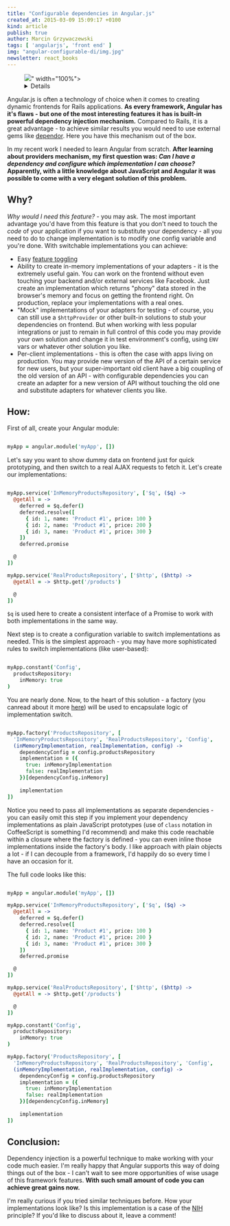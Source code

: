 ```yaml
---
title: "Configurable dependencies in Angular.js"
created_at: 2015-03-09 15:09:17 +0100
kind: article
publish: true 
author: Marcin Grzywaczewski
tags: [ 'angularjs', 'front end' ]
img: "angular-configurable-di/img.jpg"
newsletter: react_books
---
```


<p>
  <figure>
    <img src="<%= src_fit("angular-configurable-di/img.jpg") %>" width="100%">
    <details>
      <a href="https://www.flickr.com/photos/streetmatt/15495884581/in/photolist-8xScux-bFdBMV-7xvfZr-pBjsBP-oZUAFC-hpXk7C-pykxQT-qv8xjz-6kQqd1-noXoEQ-8Z2YXD-hwJ5i2-dQjT8A-qMaWhE-btg35P-4yMT82-8FCxXe-7GEZhp-9AaEKV-okZoM1-hhwHFX-imQdib-aj3xuo-5E6YDk-pt454q-h1ycPn-gUxM12-2Z9JJK-r7T7Jn-c7WFkS-aZmF5X-qN8b3D-4NGfes-AD4kM-r43EN5-3iYoUp-odsRTN-frEFs1-BVfvF-5V5iVF-h1rcth-6x8yTn-6xcCNo-4BCrGK-8vyReg-6EqDGC-6PEVDY-8cxqf4-eiSbHh-e5Pjb5">Photo</a> 
      available thanks to the courtesy of
      <a href="https://www.flickr.com/photos/streetmatt/">streetmatt</a>.
      <a href="http://creativecommons.org/licenses/by/2.0/">CC BY 2.0</a>
    </details>
  </figure>
</p>

Angular.js is often a technology of choice when it comes to creating dynamic frontends for Rails applications. **As every framework, Angular has it's flaws - but one of the most interesting features it has is built-in powerful dependency injection mechanism.** Compared to Rails, it is a great advantage - to achieve similar results you would need to use external gems like [dependor](https://github.com/psyho/dependor). Here you have this mechanism out of the box.

In my recent work I needed to learn Angular from scratch. **After learning about providers mechanism, my first question was: *Can I have a dependency and configure which implementation I can choose?* Apparently, with a little knowledge about JavaScript and Angular it was possible to come with a very elegant solution of this problem.**

<!-- more -->

## Why?

*Why would I need this feature?* - you may ask. The most important advantage you'd have from this feature is that you don't need to touch the *code* of your application if you want to substitute your dependency - all you need to do to change implementation is to modify one config variable and you're done. With switchable implementations you can achieve:

* Easy [feature toggling](http://en.wikipedia.org/wiki/Feature_toggle)
* Ability to create in-memory implementations of your adapters - it is the extremely useful gain. You can work on the frontend without even touching your backend and/or external services like Facebook. Just create an implementation which returns "phony" data stored in the browser's memory and focus on getting the frontend right. On production, replace your implementations with a real ones.
* "Mock" implementations of your adapters for testing - of course, you can still use a `$httpProvider` or other built-in solutions to stub your dependencies on frontend. But when working with less popular integrations or just to remain in full control of this code you may provide your own solution and change it in test environment's config, using `ENV` vars or whatever other solution you like.
* Per-client implementations - this is often the case with apps living on production. You may provide new version of the API of a certain service for new users, but your super-important old client have a big coupling of the old version of an API - with configurable dependencies you can create an adapter for a new version of API without touching the old one and substitute adapters for whatever clients you like.

## How:

First of all, create your Angular module:

```coffeescript

myApp = angular.module('myApp', [])
```

Let's say you want to show dummy data on frontend just for quick prototyping, and then switch to a real AJAX requests to fetch it. Let's create our implementations:

```coffeescript

myApp.service('InMemoryProductsRepository', ['$q', ($q) ->
  @getAll = ->
    deferred = $q.defer()
    deferred.resolve([
      { id: 1, name: 'Product #1', price: 100 }
      { id: 2, name: 'Product #1', price: 200 }
      { id: 3, name: 'Product #1', price: 300 } 
    ])
    deferred.promise

  @
])

myApp.service('RealProductsRepository', ['$http', ($http) ->
  @getAll = -> $http.get('/products')

  @
])
```

`$q` is used here to create a consistent interface of a Promise to work with both implementations in the same way.

Next step is to create a configuration variable to switch implementations as needed. This is the simplest approach - you may have more sophisticated rules to switch implementations (like user-based):

```coffeescript

myApp.constant('Config',
  productsRepository:
    inMemory: true
)
```

You are nearly done. Now, to the heart of this solution - a factory (you canread about it more [here](https://docs.angularjs.org/guide/providers)) will be used to encapsulate logic of implementation switch.

```coffeescript

myApp.factory('ProductsRepository', [
  'InMemoryProductsRepository', 'RealProductsRepository', 'Config', 
  (inMemoryImplementation, realImplementation, config) ->
    dependencyConfig = config.productsRepository
    implementation = ({
      true: inMemoryImplementation
      false: realImplementation
    })[dependencyConfig.inMemory]
  
    implementation
])
```

Notice you need to pass all implementations as separate dependencies - you can easily omit this step if you implement your dependency implementations as plain JavaScript prototypes (use of `class` notation in CoffeeScript is something I'd recommend) and make this code reachable within a closure where the factory is defined - you can even inline those implementations inside the factory's body. I like approach with plain objects a lot - if I can decouple from a framework, I'd happily do so every time I have an occasion for it.

The full code looks like this:

```coffeescript

myApp = angular.module('myApp', [])

myApp.service('InMemoryProductsRepository', ['$q', ($q) ->
  @getAll = ->
    deferred = $q.defer()
    deferred.resolve([
      { id: 1, name: 'Product #1', price: 100 }
      { id: 2, name: 'Product #1', price: 200 }
      { id: 3, name: 'Product #1', price: 300 } 
    ])
    deferred.promise

  @
])

myApp.service('RealProductsRepository', ['$http', ($http) ->
  @getAll = -> $http.get('/products')

  @
])

myApp.constant('Config',
  productsRepository:
    inMemory: true
)

myApp.factory('ProductsRepository', [
  'InMemoryProductsRepository', 'RealProductsRepository', 'Config', 
  (inMemoryImplementation, realImplementation, config) ->
    dependencyConfig = config.productsRepository
    implementation = ({
      true: inMemoryImplementation
      false: realImplementation
    })[dependencyConfig.inMemory]
  
    implementation
])
```

## Conclusion:

Dependency injection is a powerful technique to make working with your code much easier. I'm really happy that Angular supports this way of doing things out of the box - I can't wait to see more opportunities of wise usage of this framework features. **With such small amount of code you can achieve great gains now.**

I'm really curious if you tried similar techniques before. How your implementations look like? Is this implementation is a case of the [NIH](http://en.wikipedia.org/wiki/Not_invented_here) principle? If you'd like to discuss about it, leave a comment!
